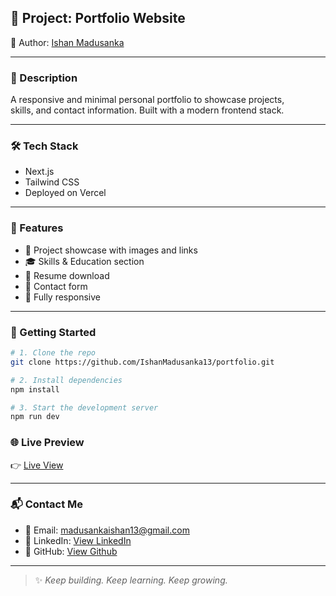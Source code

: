 ## 📁 Project: Portfolio Website  
🧑 Author: [Ishan Madusanka](https://github.com/IshanMadusanka13)

---

### 📜 Description
A responsive and minimal personal portfolio to showcase projects,  
skills, and contact information. Built with a modern frontend stack.

---

### 🛠 Tech Stack
- Next.js  
- Tailwind CSS
- Deployed on Vercel

---

### 🎯 Features
- 💼 Project showcase with images and links  
- 🎓 Skills & Education section  
- 📄 Resume download  
- 📧 Contact form   
- 📱 Fully responsive  

---

### 🚀 Getting Started

```bash
# 1. Clone the repo
git clone https://github.com/IshanMadusanka13/portfolio.git

# 2. Install dependencies
npm install

# 3. Start the development server
npm run dev
```

### 🌐 Live Preview
👉 [Live View](https://ishan.vercel.com)

---

### 📬 Contact Me
- 📧 Email: madusankaishan13@gmail.com  
- 🔗 LinkedIn: [View LinkedIn](https://www.linkedin.com/in/ishan-madusanka-b4b2a5256)  
- 🐙 GitHub: [View Github](https://github.com/IshanMadusanka13)

---

> ✨ *Keep building. Keep learning. Keep growing.*
